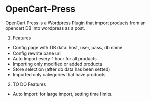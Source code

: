 OpenCart-Press
==============

OpenCart Press is a Wordpress Plugin that import products from an opencart DB into wordpress as a post.

1.  Features
  - Config page with DB data: host, user, pass, db name
  - Config rewrite base uri
  - Auto Import every 1 hour for all products
  - Importing only modified or added products
  - Store selection (after db data has been setted)
  - Imported only categories that have products

2.  TO DO Features
  - Auto Import: for large import, setting time limits.

